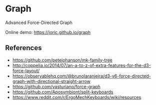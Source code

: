 # Graph

Advanced Force-Directed Graph

Online demo: https://joric.github.io/graph

## References

* https://github.com/petejohanson/mk-family-tree
* http://coppelia.io/2014/07/an-a-to-z-of-extra-features-for-the-d3-force-layout/
* https://observablehq.com/@brunolaranjeira/d3-v6-force-directed-graph-with-directional-straight-arrow
* https://github.com/vasturiano/force-graph
* https://github.com/Aposymbiont/split-keyboards
* https://www.reddit.com/r/ErgoMechKeyboards/wiki/resources
